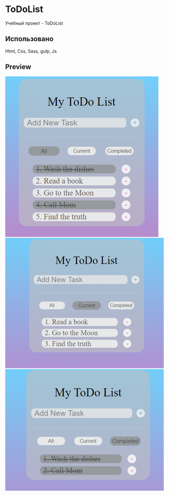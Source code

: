 # ToDoList
Учебный проект - ToDoList


## Использовано
Html, Css, Sass, gulp, Js

## Preview

<img src = https://github.com/NikitaTrifonov/MyToDoList/blob/master/screens/All.png>
<img src = https://github.com/NikitaTrifonov/MyToDoList/blob/master/screens/Current.png>
<img src = https://github.com/NikitaTrifonov/MyToDoList/blob/master/screens/Completed.png>


